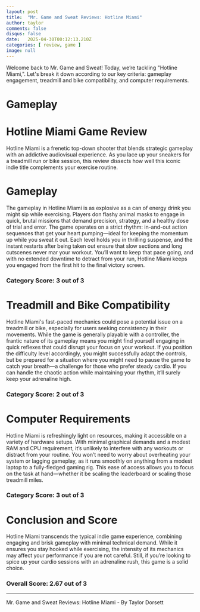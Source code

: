```yaml
---
layout: post
title:  "Mr. Game and Sweat Reviews: Hotline Miami"
author: taylor
comments: false
disqus: false
date:   2025-04-30T00:12:13.210Z
categories: [ review, game ]
image: null
---
```


Welcome back to Mr. Game and Sweat! Today, we’re tackling "Hotline Miami,". Let's break it down according to our key criteria: gameplay engagement, treadmill and bike compatibility, and computer requirements.

# Gameplay

# Hotline Miami Game Review

Hotline Miami is a frenetic top-down shooter that blends strategic gameplay with an addictive audiovisual experience. As you lace up your sneakers for a treadmill run or bike session, this review dissects how well this iconic indie title complements your exercise routine.

# Gameplay

The gameplay in Hotline Miami is as explosive as a can of energy drink you might sip while exercising. Players don flashy animal masks to engage in quick, brutal missions that demand precision, strategy, and a healthy dose of trial and error. The game operates on a strict rhythm: in-and-out action sequences that get your heart pumping—ideal for keeping the momentum up while you sweat it out. Each level holds you in thrilling suspense, and the instant restarts after being taken out ensure that slow sections and long cutscenes never mar your workout. You’ll want to keep that pace going, and with no extended downtime to detract from your run, Hotline Miami keeps you engaged from the first hit to the final victory screen.

### Category Score: 3 out of 3

# Treadmill and Bike Compatibility

Hotline Miami's fast-paced mechanics could pose a potential issue on a treadmill or bike, especially for users seeking consistency in their movements. While the game is generally playable with a controller, the frantic nature of its gameplay means you might find yourself engaging in quick reflexes that could disrupt your focus on your workout. If you position the difficulty level accordingly, you might successfully adapt the controls, but be prepared for a situation where you might need to pause the game to catch your breath—a challenge for those who prefer steady cardio. If you can handle the chaotic action while maintaining your rhythm, it’ll surely keep your adrenaline high.

### Category Score: 2 out of 3

# Computer Requirements

Hotline Miami is refreshingly light on resources, making it accessible on a variety of hardware setups. With minimal graphical demands and a modest RAM and CPU requirement, it’s unlikely to interfere with any workouts or distract from your routine. You won’t need to worry about overheating your system or lagging gameplay, as it runs smoothly on anything from a modest laptop to a fully-fledged gaming rig. This ease of access allows you to focus on the task at hand—whether it be scaling the leaderboard or scaling those treadmill miles.

### Category Score: 3 out of 3

# Conclusion and Score

Hotline Miami transcends the typical indie game experience, combining engaging and brisk gameplay with minimal technical demand. While it ensures you stay hooked while exercising, the intensity of its mechanics may affect your performance if you are not careful. Still, if you’re looking to spice up your cardio sessions with an adrenaline rush, this game is a solid choice. 

### Overall Score: 2.67 out of 3

---

Mr. Game and Sweat Reviews: Hotline Miami - By Taylor Dorsett

